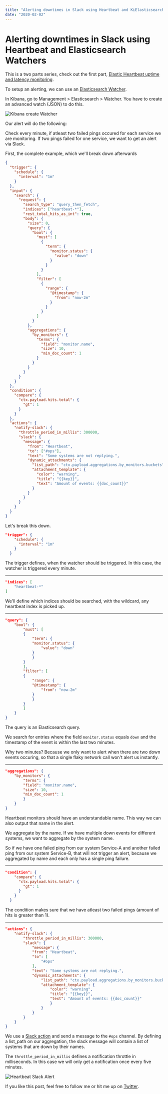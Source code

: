 ```yaml
---
title: "Alerting downtimes in Slack using Heartbeat and KiElasticsearchbana Watchers"
date: "2020-02-02"
---
```


# Alerting downtimes in Slack using Heartbeat and Elasticsearch Watchers

This is a two parts series, check out the first part, [Elastic Heartbeat uptime and latency monitoring](/posts/2020-02-02-elastic-heartbeat-uptime-latency-monitoring/).

To setup an alerting, we can use an [Elasticsearch Watcher](https://www.elastic.co/guide/en/kibana/current/watcher-ui.html).

In Kibana, go to Management > Elasticsearch > Watcher.
You have to create an advanced watch (JSON) to do this.

![Kibana create Watcher](./kibana_watcher.png)

Our alert will do the following:

Check every minute, if atleast two failed pings occured for each service we are monitoring.
If two pings failed for one service, we want to get an alert via Slack.

First, the complete example, which we'll break down afterwards

```json
{
  "trigger": {
    "schedule": {
      "interval": "1m"
    }
  },
  "input": {
    "search": {
      "request": {
        "search_type": "query_then_fetch",
        "indices": ["heartbeat-*"],
        "rest_total_hits_as_int": true,
        "body": {
          "size": 0,
          "query": {
            "bool": {
              "must": [
                {
                  "term": {
                    "monitor.status": {
                      "value": "down"
                    }
                  }
                }
              ],
              "filter": [
                {
                  "range": {
                    "@timestamp": {
                      "from": "now-2m"
                    }
                  }
                }
              ]
            }
          },
          "aggregations": {
            "by_monitors": {
              "terms": {
                "field": "monitor.name",
                "size": 10,
                "min_doc_count": 1
              }
            }
          }
        }
      }
    }
  },
  "condition": {
    "compare": {
      "ctx.payload.hits.total": {
        "gt": 1
      }
    }
  },
  "actions": {
    "notify-slack": {
      "throttle_period_in_millis": 300000,
      "slack": {
        "message": {
          "from": "Heartbeat",
          "to": ["#ops"],
          "text": "Some systems are not replying.",
          "dynamic_attachments": {
            "list_path": "ctx.payload.aggregations.by_monitors.buckets",
            "attachment_template": {
              "color": "warning",
              "title": "{{key}}",
              "text": "Amount of events: {{doc_count}}"
            }
          }
        }
      }
    }
  }
}
```

Let's break this down.

```json
"trigger": {
    "schedule": {
      "interval": "1m"
    }
  }
```

The trigger defines, when the watcher should be triggered.
In this case, the watcher is triggered every minute.

---

```json
"indices": [
    "heartbeat-*"
]
```

We'll define which indices should be searched, with the wildcard, any heartbeat index is picked up.

---

```json
"query": {
    "bool": {
        "must": [
        {
            "term": {
            "monitor.status": {
                "value": "down"
            }
            }
        }
        ],
        "filter": [
        {
            "range": {
            "@timestamp": {
                "from": "now-2m"
            }
            }
        }
        ]
    }
}
```

The query is an Elasticsearch query.

We search for entries where the field `monitor.status` equals `down` and the timestamp of the event is within the last two minutes.

Why two minutes? Because we only want to alert when there are two down events occuring, so that a single flaky network call won't alert us instantly.

---

```json
"aggregations": {
    "by_monitors": {
        "terms": {
        "field": "monitor.name",
        "size": 10,
        "min_doc_count": 1
        }
    }
}
```

Heartbeat monitors should have an understandable name.
This way we can also output that name in the alert.

We aggregate by the name.
If we have multiple down events for different systems, we want to aggregate by the system name.

So if we have one failed ping from our system Service-A and another failed ping from our system Service-B, that will not trigger an alert, because we aggregated by name and each only has a single ping failure.

---

```json
"condition": {
    "compare": {
      "ctx.payload.hits.total": {
        "gt": 1
      }
    }
  }
```

The condition makes sure that we have atleast two failed pings (amount of hits is greater than 1).

---

```json
"actions": {
    "notify-slack": {
        "throttle_period_in_millis": 300000,
        "slack": {
            "message": {
            "from": "Heartbeat",
            "to": [
                "#ops"
            ],
            "text": "Some systems are not replying.",
            "dynamic_attachments": {
                "list_path": "ctx.payload.aggregations.by_monitors.buckets",
                "attachment_template": {
                    "color": "warning",
                    "title": "{{key}}",
                    "text": "Amount of events: {{doc_count}}"
                    }
                }
            }
        }
    }
}
```

We use a [Slack action](https://www.elastic.co/guide/en/elasticsearch/reference/current/actions-slack.html) and send a message to the `#ops` channel.
By defining a list_path on our aggregation, the slack message will contain a list of systems that are down by their names.

The `throttle_period_in_millis` defines a notification throttle in milliseconds.
In this case we will only get a notification once every five minutes.

![Heartbeat Slack Alert](./heartbeat_alert.png)

If you like this post, feel free to follow me or hit me up on [Twitter](https://twitter.com/kevcodez).

